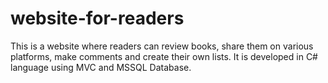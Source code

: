 # website-for-readers


This is a website where readers can review books, share them on various platforms, make comments and create their own lists. It is developed in C# language using MVC and MSSQL Database.
